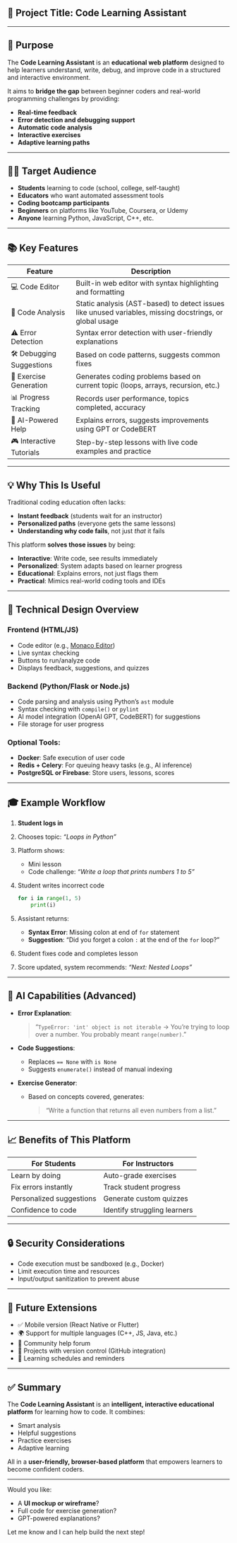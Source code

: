 
## 📘 **Project Title**: Code Learning Assistant

---

## 🎯 **Purpose**

The **Code Learning Assistant** is an **educational web platform** designed to help learners understand, write, debug, and improve code in a structured and interactive environment.

It aims to **bridge the gap** between beginner coders and real-world programming challenges by providing:

* **Real-time feedback**
* **Error detection and debugging support**
* **Automatic code analysis**
* **Interactive exercises**
* **Adaptive learning paths**

---

## 🧑‍🏫 **Target Audience**

* **Students** learning to code (school, college, self-taught)
* **Educators** who want automated assessment tools
* **Coding bootcamp participants**
* **Beginners** on platforms like YouTube, Coursera, or Udemy
* **Anyone** learning Python, JavaScript, C++, etc.

---

## 📚 **Key Features**

| Feature                  | Description                                                                                             |
| ------------------------ | ------------------------------------------------------------------------------------------------------- |
| 💻 Code Editor           | Built-in web editor with syntax highlighting and formatting                                             |
| 🧠 Code Analysis         | Static analysis (AST-based) to detect issues like unused variables, missing docstrings, or global usage |
| ⚠️ Error Detection       | Syntax error detection with user-friendly explanations                                                  |
| 🛠 Debugging Suggestions | Based on code patterns, suggests common fixes                                                           |
| 📝 Exercise Generation   | Generates coding problems based on current topic (loops, arrays, recursion, etc.)                       |
| 📊 Progress Tracking     | Records user performance, topics completed, accuracy                                                    |
| 🤖 AI-Powered Help       | Explains errors, suggests improvements using GPT or CodeBERT                                            |
| 🎮 Interactive Tutorials | Step-by-step lessons with live code examples and practice                                               |

---

## 💡 **Why This Is Useful**

Traditional coding education often lacks:

* **Instant feedback** (students wait for an instructor)
* **Personalized paths** (everyone gets the same lessons)
* **Understanding why code fails**, not just *that* it fails

This platform **solves those issues** by being:

* **Interactive**: Write code, see results immediately
* **Personalized**: System adapts based on learner progress
* **Educational**: Explains errors, not just flags them
* **Practical**: Mimics real-world coding tools and IDEs

---

## 🔧 **Technical Design Overview**

### Frontend (HTML/JS)

* Code editor (e.g., [Monaco Editor](https://microsoft.github.io/monaco-editor/))
* Live syntax checking
* Buttons to run/analyze code
* Displays feedback, suggestions, and quizzes

### Backend (Python/Flask or Node.js)

* Code parsing and analysis using Python’s `ast` module
* Syntax checking with `compile()` or `pylint`
* AI model integration (OpenAI GPT, CodeBERT) for suggestions
* File storage for user progress

### Optional Tools:

* **Docker**: Safe execution of user code
* **Redis + Celery**: For queuing heavy tasks (e.g., AI inference)
* **PostgreSQL or Firebase**: Store users, lessons, scores

---

## 🎓 **Example Workflow**

1. **Student logs in**
2. Chooses topic: *“Loops in Python”*
3. Platform shows:

   * Mini lesson
   * Code challenge: *“Write a loop that prints numbers 1 to 5”*
4. Student writes incorrect code

   ```python
   for i in range(1, 5)
       print(i)
   ```
5. Assistant returns:

   * **Syntax Error**: Missing colon at end of `for` statement
   * **Suggestion**: “Did you forget a colon `:` at the end of the `for` loop?”
6. Student fixes code and completes lesson
7. Score updated, system recommends: *“Next: Nested Loops”*

---

## 🧠 **AI Capabilities (Advanced)**

* **Error Explanation**:

  > “`TypeError: 'int' object is not iterable` → You’re trying to loop over a number. You probably meant `range(number)`.”

* **Code Suggestions**:

  * Replaces `== None` with `is None`
  * Suggests `enumerate()` instead of manual indexing

* **Exercise Generator**:

  * Based on concepts covered, generates:

    > “Write a function that returns all even numbers from a list.”

---

## 📈 **Benefits of This Platform**

| For Students             | For Instructors              |
| ------------------------ | ---------------------------- |
| Learn by doing           | Auto-grade exercises         |
| Fix errors instantly     | Track student progress       |
| Personalized suggestions | Generate custom quizzes      |
| Confidence to code       | Identify struggling learners |

---

## 🔒 **Security Considerations**

* Code execution must be sandboxed (e.g., Docker)
* Limit execution time and resources
* Input/output sanitization to prevent abuse

---

## 🌟 **Future Extensions**

* ✅ Mobile version (React Native or Flutter)
* 🌍 Support for multiple languages (C++, JS, Java, etc.)
* 👥 Community help forum
* 🧪 Projects with version control (GitHub integration)
* 📅 Learning schedules and reminders

---

## ✅ Summary

The **Code Learning Assistant** is an **intelligent, interactive educational platform** for learning how to code. It combines:

* Smart analysis
* Helpful suggestions
* Practice exercises
* Adaptive learning

All in a **user-friendly, browser-based platform** that empowers learners to become confident coders.

---

Would you like:

* A **UI mockup or wireframe**?
* Full code for exercise generation?
* GPT-powered explanations?

Let me know and I can help build the next step!

